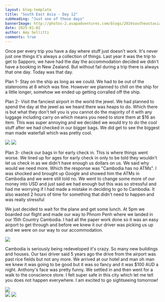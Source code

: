 ```yaml
---
layout: blog-template
title: "South East Asia - Day 12"
subHeading: "Just one of those days"
bannerImage: http://photos-2.asapadventures.com/blogs/2024southeastasia/2025-01-02/PXL_20250102_123923203.jpg_compressed.JPEG
date: 2025-01-02
author: Amy Sellitti
comments: true
---
```


Once per every trip you have a day where stuff just doesn't work. It's never just one things it's always a collection of things. Last year it was the trip to get to Sapporo, we have had the day the accommodation decided we didn't have a booking in New Zealand. But without fail during a trip there is always that one day. Today was that day.

Plan 1- Stay on the ship as long as we could.
We had to be out of the staterooms at 8 which was fine. However we planned to chill on the ship for a little longer, somehow we ended up getting corralled off the ship. 

Plan 2- Visit the fanciest airport in the world the jewel.
We had planned to spend the day at the jewel as we heard there was heaps to do. Which there is but what they don't tell you is you cannot do the majority of it with any luggage including carry on which means you need to store them at $16 an item. This was super annoying and we decided we would try to do the cool stuff after we had checked in our bigger bags. We did get to see the biggest man made waterfall which was pretty cool.

<div class="grid-2c">
  <img src="http://photos-2.asapadventures.com/blogs/2024southeastasia/2025-01-02/PXL_20250102_030719381.jpg_compressed.JPEG"/>
  <img src="http://photos-2.asapadventures.com/blogs/2024southeastasia/2025-01-02/PXL_20250102_031803713.MP.jpg_compressed.JPEG"/>
</div>

Plan 3- check our bags in for early check in.
This is where things went worse. We lined up for ages for early check in only to be told they wouldn't let us check in as we didn't have enough us dollars on us. We said why would we need more. Which the response was "Cambodia has no ATMs". I was shocked and brought up Google and showed him the ATMs in Cambodia and we were still told no. We went to change some more of our money into USD and just said we had enough but this was so stressful and had me worrying if I had made a mistake in deciding to go to Cambodia. It also wasted 2 hours of time for something that didn't need to happen and was really stressful

We just decided to wait for the plane and get some lunch. At 5pm we boarded our flight and made our way to Phnom Penh where we landed in our 15th Country Cambodia. I had all the paper work done so it was an easy airport to get through and before we knew it our driver was picking us up and we were on our way to our accommodation.

<div class="center-image"><img src="http://photos-2.asapadventures.com/blogs/2024southeastasia/2025-01-02/PXL_20250102_104238930.jpg_compressed.JPEG"/></div>

Cambodia is seriously being redeveloped it's crazy. So many new buildings and houses. Our taxi driver said 5 years ago the drive from the airport was past rice fields but not any more. We arrived at our hotel and man oh man we knew it was going to be good but it was so fancy and it was $100 AUD a night. Anthony's face was pretty funny. We settled in and then went for a walk to the conscience store. I felt super safe in this city which let me tell you does not happen everywhere. I am excited to go sightseeing tomorrow!

<div class="center-image"><img src="http://photos-2.asapadventures.com/blogs/2024southeastasia/2025-01-02/PXL_20250102_123923203.jpg_compressed.JPEG"/></div>
<div class="grid-2c">
  <img src="http://photos-2.asapadventures.com/blogs/2024southeastasia/2025-01-02/PXL_20250102_123415423.jpg_compressed.JPEG"/>
  <img src="http://photos-2.asapadventures.com/blogs/2024southeastasia/2025-01-02/PXL_20250102_124257410.jpg_compressed.JPEG"/>
</div>